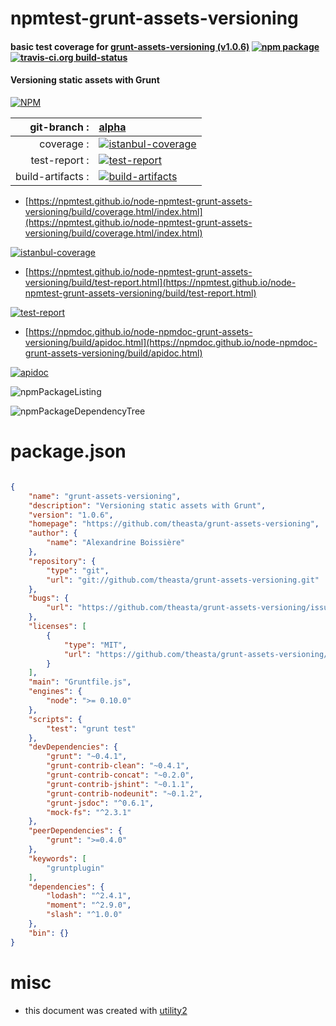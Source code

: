 # npmtest-grunt-assets-versioning

#### basic test coverage for  [grunt-assets-versioning (v1.0.6)](https://github.com/theasta/grunt-assets-versioning)  [![npm package](https://img.shields.io/npm/v/npmtest-grunt-assets-versioning.svg?style=flat-square)](https://www.npmjs.org/package/npmtest-grunt-assets-versioning) [![travis-ci.org build-status](https://api.travis-ci.org/npmtest/node-npmtest-grunt-assets-versioning.svg)](https://travis-ci.org/npmtest/node-npmtest-grunt-assets-versioning)

#### Versioning static assets with Grunt

[![NPM](https://nodei.co/npm/grunt-assets-versioning.png?downloads=true&downloadRank=true&stars=true)](https://www.npmjs.com/package/grunt-assets-versioning)

| git-branch : | [alpha](https://github.com/npmtest/node-npmtest-grunt-assets-versioning/tree/alpha)|
|--:|:--|
| coverage : | [![istanbul-coverage](https://npmtest.github.io/node-npmtest-grunt-assets-versioning/build/coverage.badge.svg)](https://npmtest.github.io/node-npmtest-grunt-assets-versioning/build/coverage.html/index.html)|
| test-report : | [![test-report](https://npmtest.github.io/node-npmtest-grunt-assets-versioning/build/test-report.badge.svg)](https://npmtest.github.io/node-npmtest-grunt-assets-versioning/build/test-report.html)|
| build-artifacts : | [![build-artifacts](https://npmtest.github.io/node-npmtest-grunt-assets-versioning/glyphicons_144_folder_open.png)](https://github.com/npmtest/node-npmtest-grunt-assets-versioning/tree/gh-pages/build)|

- [https://npmtest.github.io/node-npmtest-grunt-assets-versioning/build/coverage.html/index.html](https://npmtest.github.io/node-npmtest-grunt-assets-versioning/build/coverage.html/index.html)

[![istanbul-coverage](https://npmtest.github.io/node-npmtest-grunt-assets-versioning/build/screenCapture.buildCi.browser.%252Ftmp%252Fbuild%252Fcoverage.lib.html.png)](https://npmtest.github.io/node-npmtest-grunt-assets-versioning/build/coverage.html/index.html)

- [https://npmtest.github.io/node-npmtest-grunt-assets-versioning/build/test-report.html](https://npmtest.github.io/node-npmtest-grunt-assets-versioning/build/test-report.html)

[![test-report](https://npmtest.github.io/node-npmtest-grunt-assets-versioning/build/screenCapture.buildCi.browser.%252Ftmp%252Fbuild%252Ftest-report.html.png)](https://npmtest.github.io/node-npmtest-grunt-assets-versioning/build/test-report.html)

- [https://npmdoc.github.io/node-npmdoc-grunt-assets-versioning/build/apidoc.html](https://npmdoc.github.io/node-npmdoc-grunt-assets-versioning/build/apidoc.html)

[![apidoc](https://npmdoc.github.io/node-npmdoc-grunt-assets-versioning/build/screenCapture.buildCi.browser.%252Ftmp%252Fbuild%252Fapidoc.html.png)](https://npmdoc.github.io/node-npmdoc-grunt-assets-versioning/build/apidoc.html)

![npmPackageListing](https://npmtest.github.io/node-npmtest-grunt-assets-versioning/build/screenCapture.npmPackageListing.svg)

![npmPackageDependencyTree](https://npmtest.github.io/node-npmtest-grunt-assets-versioning/build/screenCapture.npmPackageDependencyTree.svg)



# package.json

```json

{
    "name": "grunt-assets-versioning",
    "description": "Versioning static assets with Grunt",
    "version": "1.0.6",
    "homepage": "https://github.com/theasta/grunt-assets-versioning",
    "author": {
        "name": "Alexandrine Boissière"
    },
    "repository": {
        "type": "git",
        "url": "git://github.com/theasta/grunt-assets-versioning.git"
    },
    "bugs": {
        "url": "https://github.com/theasta/grunt-assets-versioning/issues"
    },
    "licenses": [
        {
            "type": "MIT",
            "url": "https://github.com/theasta/grunt-assets-versioning/blob/master/LICENSE-MIT"
        }
    ],
    "main": "Gruntfile.js",
    "engines": {
        "node": ">= 0.10.0"
    },
    "scripts": {
        "test": "grunt test"
    },
    "devDependencies": {
        "grunt": "~0.4.1",
        "grunt-contrib-clean": "~0.4.1",
        "grunt-contrib-concat": "~0.2.0",
        "grunt-contrib-jshint": "~0.1.1",
        "grunt-contrib-nodeunit": "~0.1.2",
        "grunt-jsdoc": "^0.6.1",
        "mock-fs": "^2.3.1"
    },
    "peerDependencies": {
        "grunt": ">=0.4.0"
    },
    "keywords": [
        "gruntplugin"
    ],
    "dependencies": {
        "lodash": "^2.4.1",
        "moment": "^2.9.0",
        "slash": "^1.0.0"
    },
    "bin": {}
}
```



# misc
- this document was created with [utility2](https://github.com/kaizhu256/node-utility2)
